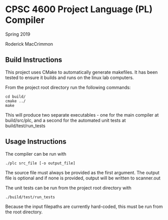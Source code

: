 # CPSC 4600 Project Language (PL) Compiler
Spring 2019

Roderick MacCrimmon

## Build Instructions
This project uses CMake to automatically generate makefiles. It has been tested to ensure it builds
and runs on the linux lab computers. 

From the project root directory run the following commands:
```
cd build/
cmake ../
make
```
This will produce two separate executables - one for the main compiler at build/src/plc, and a 
second for the automated unit tests at build/test/run_tests

## Usage Instructions
The compiler can be run with
```
./plc src_file [-o output_file]
```
The source file must always be provided as the first argument. The output file is optional and if
none is provided, output will be written to scanner.out

The unit tests can be run from the project root directory with
```
./build/test/run_tests
```
Because the input filepaths are currently hard-coded, this must be run from the root directory.

